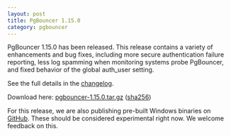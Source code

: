 ```yaml
---
layout: post
title: PgBouncer 1.15.0
category: pgbouncer
---
```


PgBouncer 1.15.0 has been released.  This release contains a variety
of enhancements and bug fixes, including more secure authentication
failure reporting, less log spamming when monitoring systems probe
PgBouncer, and fixed behavior of the global auth_user setting.

See the full details in the [changelog](/changelog.html#pgbouncer-115x).

Download here:
[pgbouncer-1.15.0.tar.gz](/downloads/files/1.15.0/pgbouncer-1.15.0.tar.gz)
([sha256](/downloads/files/1.15.0/pgbouncer-1.15.0.tar.gz.sha256))

For this release, we are also publishing pre-built Windows binaries on
[GitHub](https://github.com/pgbouncer/pgbouncer/releases/tag/pgbouncer_1_15_0).
These should be considered experimental right now.  We welcome
feedback on this.
